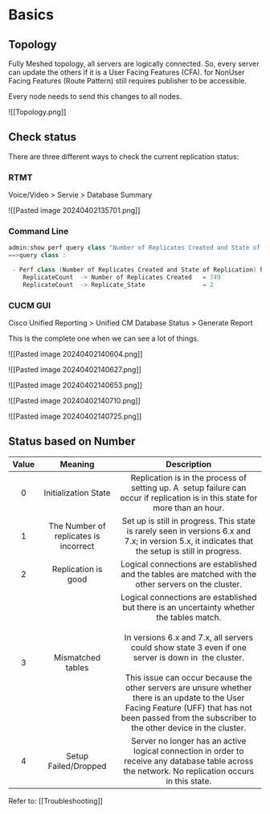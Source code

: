 # Basics

## Topology

Fully Meshed topology, all servers are logically connected. So, every server can update the others if it is a User Facing Features (CFA). for NonUser Facing Features (Route Pattern) still requires publisher to be accessible.

Every node needs to send this changes to all nodes.

![[Topology.png]]
## Check status

There are three different ways to check the current replication status:
### RTMT

Voice/Video > Servie > Database Summary

![[Pasted image 20240402135701.png]]

### Command Line

```powershell
admin:show perf query class "Number of Replicates Created and State of Replication"
==>query class :

 - Perf class (Number of Replicates Created and State of Replication) has instances and values:
    ReplicateCount  -> Number of Replicates Created   = 749
    ReplicateCount  -> Replicate_State                = 2
```

### CUCM GUI

Cisco Unified Reporting > Unified CM Database Status > Generate Report

This is the complete one when we can see a lot of things. 

![[Pasted image 20240402140604.png]]

![[Pasted image 20240402140627.png]]

![[Pasted image 20240402140653.png]]

![[Pasted image 20240402140710.png]]

![[Pasted image 20240402140725.png]]




## Status based on Number

| **Value** |              **Meaning**              |                                                                                                                                                                                                  **Description**                                                                                                                                                                                                   |
| :-------: | :-----------------------------------: | :----------------------------------------------------------------------------------------------------------------------------------------------------------------------------------------------------------------------------------------------------------------------------------------------------------------------------------------------------------------------------------------------------------------: |
|     0     |         Initialization State          |                                                                                                                                           Replication is in the process of setting up. A  setup failure can occur if replication is in this state for more than an hour.                                                                                                                                           |
|     1     | The Number of replicates is incorrect |                                                                                                                                 Set up is still in progress. This state is rarely seen in versions 6.x and 7.x; in version 5.x, it indicates that the setup is still in progress.                                                                                                                                  |
|     2     |          Replication is good          |                                                                                                                                                       Logical connections are established and the tables are matched with the other servers on the cluster.                                                                                                                                                        |
|     3     |           Mismatched tables           | Logical connections are established but there is an uncertainty whether the tables match.<br><br>In versions 6.x and 7.x, all servers could show state 3 even if one server is down in  the cluster.<br><br>This issue can occur because the other servers are unsure whether there is an update to the User Facing Feature (UFF) that has not been passed from the subscriber to the other device in the cluster. |
|     4     |         Setup Failed/Dropped          |                                                                                                                                 Server no longer has an active logical connection in order to receive any database table across the network. No replication occurs in this state.                                                                                                                                  |

Refer to: [[Troubleshooting]]